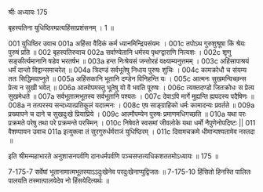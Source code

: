 श्रीः
अध्यायः 175

बृहस्पतिना युधिष्ठिरम्प्रत्यहिंसाप्रशंसनम् । 1 ॥

001	युधिष्ठिर उवाच 
001a	अहिंसा वैदिकं कर्म ध्यानमिन्द्रियसंयमः ।
001c	तपोऽथ गुरुशुश्रूषा किं श्रेयः पुरुषं प्रति ॥
002	बृहस्पतिरुवाच 
002a	सर्वाण्येतानि धर्मस्य पृथग्द्वाराणि नित्यशः ।
002c	शृणु सङ्कीर्त्यमानानि षडेव भरतर्षभ ॥
003a	हन्त निःश्रेयसं जन्तोरहं वक्ष्याम्यनुत्तमम् ।
003c	अहिंसापाश्रयं धर्मं दान्तो विद्वान्समाचरेत् ॥
004a	त्रिदण्डं सर्वभूतेषु निधाय पुरुषः शुचिः ।
004c	कामक्रोधौ च संयम्य ततः सिद्धिमवाप्नुते ॥
005a	अहिंसकानि भूतानि दण्डेन विनिहन्ति यः ।
005c	आत्मनः सुखमन्विच्छन्स प्रेत्य न सुखी भवेत् ॥
006a	आत्मोपमस्तु भूतेषु यो वै भवति पूरुषः ।
006c	त्यक्तदण्डो जितक्रोधः स प्रेत्य सुखमेधते ॥
007a	सर्वभूतात्मभूतस्य सर्वभूतानि पश्यतः ।
007c	देवाऽपि मार्गे मुह्यन्ति ह्यपदस्य पदैषिणः ॥
008a	न तत्परस्य सन्दध्यात्प्रतिकूलं यदात्मनः ।
008c	एष साङ्ग्राहिको धर्मः कामादन्यः प्रवर्तते ॥
009a	प्रख्यापने च दाने च सुखदुःखे प्रियाप्रिये ।
009c	आत्मौपम्येन पुरुषः प्रमाणमधिगच्छति ॥
010a	यथा परः प्रक्रमते परेषु तथा परे प्रक्रमन्ते परस्मिन् ।
010c	निषेवते स्वसमां जीवलोके यथा धर्मो नैपुणेनोपदिष्टः ||
011	वैशम्पायन उवाच 
011a	इत्युक्त्वा तं सुरगुरुर्धर्मराजं युधिष्ठिरम् ।
011c	दिवामचक्रमे धीमान्पश्यतामेव नस्तदा ॥ 

इति श्रीमन्महाभारते अनुशासनपर्वणि दानधर्मपर्वणि पञ्चसप्तत्यधिकशततमोऽध्यायः ॥ 175 ॥

7-175-7 सर्वेषां भूतानामात्मभूतस्याऽऽदुःखेनेव परदुःखेनाप्युद्विजतः ॥ 7-175-10 हिंसितो हिनस्ति पालितः पालयति तस्मात्पालयेदेव नो हिंसयेदित्यर्थः ॥
